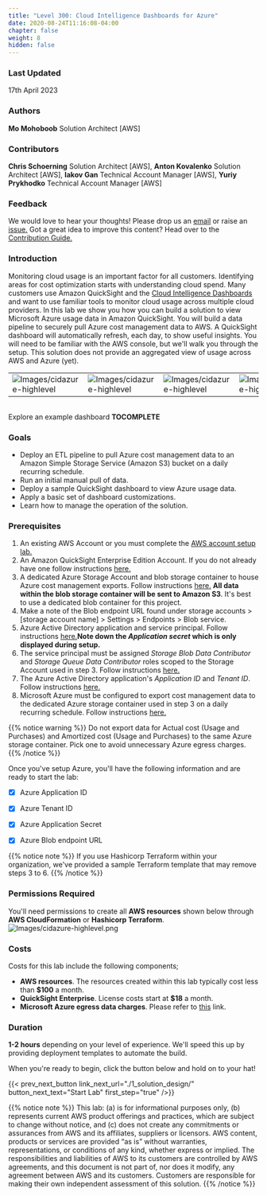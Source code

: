 ```yaml
---
title: "Level 300: Cloud Intelligence Dashboards for Azure"
date: 2020-08-24T11:16:08-04:00
chapter: false
weight: 8
hidden: false
---
```


### Last Updated

17th April 2023

### Authors

**Mo Mohoboob** Solution Architect [AWS]

### Contributors
**Chris Schoerning** Solution Architect [AWS], **Anton Kovalenko** Solution Architect [AWS], **Iakov Gan** Technical Account Manager [AWS], **Yuriy Prykhodko** Technical Account Manager [AWS]

### Feedback

We would love to hear your thoughts! Please drop us an [email](mailto:cloud-intelligence-dashboards@amazon.com) or raise an [issue.](/contributing/02_reportingbugs/) Got a great idea to improve this content? Head over to the [Contribution Guide.](/contributing/)

### Introduction
Monitoring cloud usage is an important factor for all customers. Identifying areas for cost optimization starts with understanding cloud spend. Many customers use Amazon QuickSight and the [Cloud Intelligence Dashboards](/cost/200_labs/200_cloud_intelligence/) and want to use familiar tools to monitor cloud usage across multiple cloud providers. In this lab we show you how you can build a solution to view Microsoft Azure usage data in Amazon QuickSight. You will build a data pipeline to securely pull Azure cost management data to AWS. A QuickSight dashboard will automatically refresh, each day, to show useful insights. You will need to be familiar with the AWS console, but we'll walk you through the setup. This solution does not provide an aggregated view of usage across AWS and Azure (yet).

| | | | |
|-|-|-|-|
|![Images/cidazure-highlevel](/Cost/300_Cloud_Intelligence_Dashboard_for_Azure/Images/cidazure-dashboard-1.png?width=500px)|![Images/cidazure-highlevel](/Cost/300_Cloud_Intelligence_Dashboard_for_Azure/Images/cidazure-dashboard-2.png?width=500px)|![Images/cidazure-highlevel](/Cost/300_Cloud_Intelligence_Dashboard_for_Azure/Images/cidazure-dashboard-3.png?width=500px)|![Images/cidazure-highlevel](/Cost/300_Cloud_Intelligence_Dashboard_for_Azure/Images/cidazure-dashboard-4.png?width=500px)|

| | | | |
|-|-|-|-|

Explore an example dashboard **TOCOMPLETE**

### Goals

* Deploy an ETL pipeline to pull Azure cost management data to an Amazon Simple Storage Service (Amazon S3) bucket on a daily recurring schedule.
* Run an initial manual pull of data.
* Deploy a sample QuickSight dashboard to view Azure usage data.
* Apply a basic set of dashboard customizations.
* Learn how to manage the operation of the solution.

### Prerequisites

1. An existing AWS Account or you must complete the [AWS account setup lab.](/cost/100_labs/100_1_aws_account_setup/)
2. An Amazon QuickSight Enterprise Edition Account. If you do not already have one follow instructions [here.](https://aws.amazon.com/premiumsupport/knowledge-center/quicksight-enterprise-account/)
3. A dedicated Azure Storage Account and blob storage container to house Azure cost management exports. Follow instructions [here.](https://learn.microsoft.com/en-us/azure/storage/common/storage-account-create?tabs=azure-portal) **All data within the blob storage container will be sent to Amazon S3**. It's best to use a dedicated blob container for this project.
4. Make a note of the Blob endpoint URL found under storage accounts > [storage account name] > Settings > Endpoints > Blob service.
5. Azure Active Directory application and service principal. Follow instructions [here.](https://learn.microsoft.com/en-us/azure/active-directory/develop/howto-create-service-principal-portal)**Note down the *Application secret* which is only displayed during setup.**
6. The service principal must be assigned *Storage Blob Data Contributor* and *Storage Queue Data Contributor* roles scoped to the Storage Account used in step 3. Follow instructions [here.](https://learn.microsoft.com/en-us/azure/storage/blobs/assign-azure-role-data-access?tabs=portal)
7. The Azure Active Directory application's *Application ID* and *Tenant ID*. Follow instructions [here.](https://learn.microsoft.com/en-us/azure/active-directory/develop/howto-create-service-principal-portal#sign-in-to-the-application)
8. Microsoft Azure must be configured to export cost management data to the dedicated Azure storage container used in step 3 on a daily recurring schedule. Follow instructions [here.](https://learn.microsoft.com/en-us/azure/cost-management-billing/costs/tutorial-export-acm-data?tabs=azure-portal)

{{% notice warning %}}
Do not export data for Actual cost (Usage and Purchases) and Amortized cost (Usage and Purchases) to the same Azure storage container. Pick one to avoid unnecessary Azure egress charges.
{{% /notice %}} 

Once you've setup Azure, you'll have the following information and are ready to start the lab:

- [x] Azure Application ID
- [x] Azure Tenant ID
- [x] Azure Application Secret
- [x] Azure Blob endpoint URL


{{% notice note %}}
If you use Hashicorp Terraform within your organization, we've provided a sample Terraform template that may remove steps 3 to 6.
{{% /notice %}} 

### Permissions Required

You'll need permissions to create all **AWS resources** shown below through **AWS CloudFormation** or **Hashicorp Terraform**. 
![Images/cidazure-highlevel.png](/Cost/300_Cloud_Intelligence_Dashboard_for_Azure/Images/cidazure-highlevel.png)

### Costs

Costs for this lab include the following components;

* **AWS resources**. The resources created within this lab typically cost less than **$100** a month. 
* **QuickSight Enterprise**. License costs start at **$18** a month.
* **Microsoft Azure egress data charges**. Please refer to [this](https://azure.microsoft.com/en-us/pricing/details/bandwidth/) link.

### Duration

**1-2 hours** depending on your level of experience. We'll speed this up by providing deployment templates to automate the build.

When you're ready to begin, click the button below and hold on to your hat!

{{< prev_next_button link_next_url="./1_solution_design/" button_next_text="Start Lab" first_step="true" />}}

{{% notice note %}}
 This lab: (a) is for informational purposes only, (b) represents current AWS product offerings and practices, which are subject to change without notice, and (c) does not create any commitments or assurances from AWS and its affiliates, suppliers or licensors. AWS content, products or services are provided “as is” without warranties, representations, or conditions of any kind, whether express or implied. The responsibilities and liabilities of AWS to its customers are controlled by AWS agreements, and this document is not part of, nor does it modify, any agreement between AWS and its customers. Customers are responsible for making their own independent assessment of this solution.
{{% /notice %}}